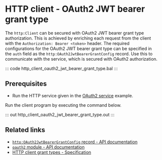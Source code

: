 # HTTP client - OAuth2 JWT bearer grant type

The `http:Client` can be secured with OAuth2 JWT bearer grant type authorization. This is achieved by enriching each request from the client with the `Authorization: Bearer <token>` header. The required configurations for the OAuth2 JWT bearer grant type can be specified in the `auth` field as the `http:OAuth2JwtBearerGrantConfig` record. Use this to communicate with the service, which is secured with OAuth2 authorization.

::: code http_client_oauth2_jwt_bearer_grant_type.bal :::

## Prerequisites
- Run the HTTP service given in the [OAuth2 service](/learn/by-example/http-service-oauth2/) example.

Run the client program by executing the command below.

::: out http_client_oauth2_jwt_bearer_grant_type.out :::

## Related links
- [`http:OAuth2JwtBearerGrantConfig` record - API documentation](https://lib.ballerina.io/ballerina/http/latest/records/OAuth2JwtBearerGrantConfig)
- [`oauth2` module - API documentation](https://lib.ballerina.io/ballerina/oauth2/latest/)
- [HTTP client grant types - Specification](/spec/http/#9129-client---grant-types-oauth2)
